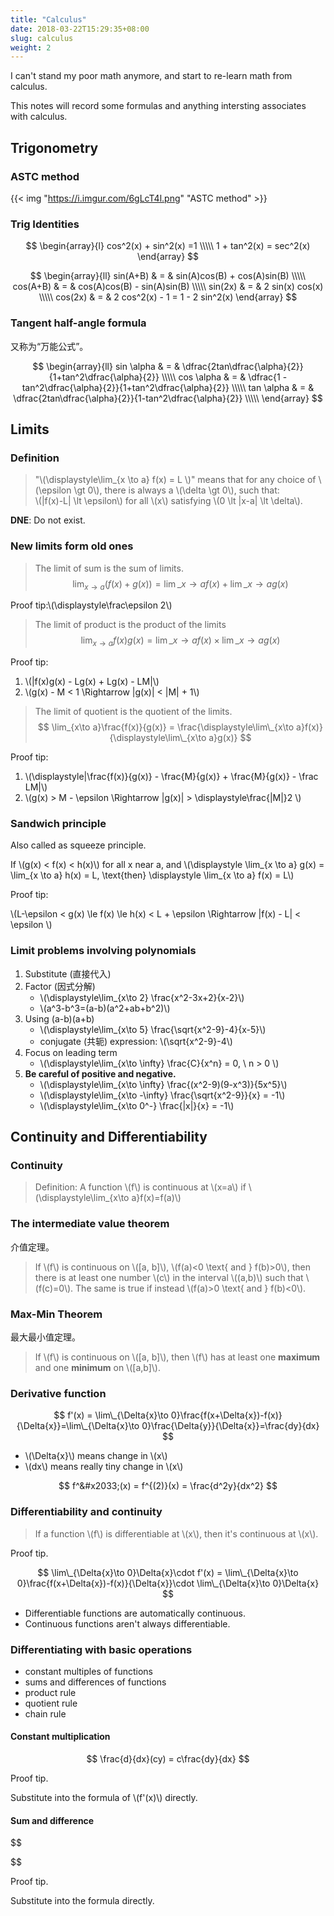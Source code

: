 ```yaml
---
title: "Calculus"
date: 2018-03-22T15:29:35+08:00
slug: calculus
weight: 2
---
```


I can't stand my poor math anymore, and start to re-learn math from calculus.

This notes will record some formulas and anything intersting associates with calculus.

<!--more-->


## Trigonometry

### ASTC method

{{< img "https://i.imgur.com/6gLcT4l.png" "ASTC method" >}}

### Trig Identities

$$
\begin{array}{l}
cos^2(x) + sin^2(x) =1 \\\\\
1 + tan^2(x) = sec^2(x)
\end{array}
$$

$$
\begin{array}{ll}
sin(A+B) & = & sin(A)cos(B) + cos(A)sin(B) \\\\\
cos(A+B) & = & cos(A)cos(B) - sin(A)sin(B) \\\\\
sin(2x)  & = & 2 sin(x) cos(x) \\\\\
cos(2x)  & = & 2 cos^2(x) - 1  = 1 - 2 sin^2(x)
\end{array}
$$

### Tangent half-angle formula

又称为“万能公式”。

$$
\begin{array}{ll}
sin \alpha & = & \dfrac{2tan\dfrac{\alpha}{2}}{1+tan^2\dfrac{\alpha}{2}} \\\\\
cos \alpha & = & \dfrac{1 - tan^2\dfrac{\alpha}{2}}{1+tan^2\dfrac{\alpha}{2}} \\\\\
tan \alpha & = & \dfrac{2tan\dfrac{\alpha}{2}}{1-tan^2\dfrac{\alpha}{2}} \\\\\
\end{array}
$$

## Limits

### Definition

>"\\(\displaystyle\lim_{x \to a} f(x) = L \\)" means that
for any choice of \\(\epsilon \gt 0\\),
there is always a \\(\delta \gt 0\\), such that: <br>
\\(|f(x)-L| \lt \epsilon\\) for all \\(x\\) satisfying \\(0 \lt |x-a| \lt \delta\\).

**DNE**: Do not exist.

### New limits form old ones

>The limit of sum is the sum of limits.
$$
\lim_{x\to a}(f(x)+g(x)) = \lim\_{x\to a}f(x) + \lim\_{x\to a}g(x)
$$

Proof tip:\\(\displaystyle\frac\epsilon 2\\)

>The limit of product is the product of the limits
$$
\lim_{x\to a}f(x)g(x) = \lim\_{x\to a}f(x) \times \lim\_{x\to a}g(x)
$$

Proof tip:

1. \\(|f(x)g(x) - Lg(x) + Lg(x) - LM|\\)
1. \\(g(x) - M < 1 \Rightarrow |g(x)| < |M| + 1\\)

>The limit of quotient is the quotient of the limits.
$$
\lim_{x\to a}\frac{f(x)}{g(x)} = \frac{\displaystyle\lim\_{x\to a}f(x)}{\displaystyle\lim\_{x\to a}g(x)}
$$

Proof tip:

1. \\(\displaystyle|\frac{f(x)}{g(x)} - \frac{M}{g(x)} + \frac{M}{g(x)} - \frac LM|\\)
1. \\(g(x) > M - \epsilon \Rightarrow |g(x)| > \displaystyle\frac{|M|}2 \\)

### Sandwich principle

Also called as squeeze principle.

>
If \\(g(x) < f(x) < h(x)\\) for all x near a,
and \\(\displaystyle \lim\_{x \to a} g(x) = \lim\_{x \to a} h(x) = L, \text{then} \displaystyle \lim\_{x \to a} f(x) = L\\)

Proof tip:

\\(L-\epsilon < g(x) \le f(x) \le h(x) < L + \epsilon \Rightarrow |f(x) - L| < \epsilon \\)

### Limit problems involving polynomials

1. Substitute (直接代入)
1. Factor (因式分解)
    - \\(\displaystyle\lim\_{x\to 2} \frac{x^2-3x+2}{x-2}\\)
    - \\(a^3-b^3=(a-b)(a^2+ab+b^2)\\)
1. Using (a-b)(a+b)
    - \\(\displaystyle\lim\_{x\to 5} \frac{\sqrt{x^2-9}-4}{x-5}\\)
    - conjugate (共轭) expression: \\(\sqrt{x^2-9}-4\\)
1. Focus on leading term
    - \\(\displaystyle\lim\_{x\to \infty} \frac{C}{x^n} = 0, \\ n > 0 \\)
1. **Be careful of positive and negative.**
    - \\(\displaystyle\lim\_{x\to \infty} \frac{(x^2-9)(9-x^3)}{5x^5}\\)
    - \\(\displaystyle\lim\_{x\to -\infty} \frac{\sqrt{x^2-9}}{x} = -1\\)
    - \\(\displaystyle\lim\_{x\to 0^-} \frac{|x|}{x} = -1\\)

## Continuity and Differentiability

### Continuity

>Definition: A function \\(f\\) is continuous at \\(x=a\\) if \\(\displaystyle\lim\_{x\to a}f(x)=f(a)\\)

### The intermediate value theorem

介值定理。

>If \\(f\\) is continuous on \\([a, b]\\), \\(f(a)<0 \text{ and } f(b)>0\\), then there is at least one number \\(c\\)
in the interval \\((a,b)\\) such that \\(f\(c\)=0\\). The same is true if instead \\(f(a)>0 \text{ and } f(b)<0\\).

### Max-Min Theorem

最大最小值定理。

>If \\(f\\) is continuous on \\([a, b]\\), then \\(f\\) has at least one **maximum** and one **minimum** on \\([a,b]\\).

### Derivative function

$$
f'(x) = \lim\_{\Delta{x}\to 0}\frac{f(x+\Delta{x})-f(x)}{\Delta{x}}=\lim\_{\Delta{x}\to 0}\frac{\Delta{y}}{\Delta{x}}=\frac{dy}{dx}
$$

- \\(\Delta{x}\\) means change in \\(x\\)
- \\(dx\\) means really tiny change in \\(x\\)

$$
f^&#x2033;(x) = f^{(2)}(x) = \frac{d^2y}{dx^2}
$$

### Differentiability and continuity

>If a function \\(f\\) is differentiable at \\(x\\), then it's continuous at \\(x\\).

Proof tip.

$$
\lim\_{\Delta{x}\to 0}\Delta{x}\cdot f'(x) = \lim\_{\Delta{x}\to 0}\frac{f(x+\Delta{x})-f(x)}{\Delta{x}}\cdot \lim\_{\Delta{x}\to 0}\Delta{x}
$$

- Differentiable functions are automatically continuous.
- Continuous functions aren't always differentiable.

### Differentiating with basic operations

- constant multiples of functions
- sums and differences of functions
- product rule
- quotient rule
- chain rule

#### Constant multiplication

$$
\frac{d}{dx}(cy) = c\frac{dy}{dx}
$$

Proof tip.

Substitute into the formula of \\(f'(x)\\) directly.

#### Sum and difference

$$

$$

Proof tip.

Substitute into the formula directly.

